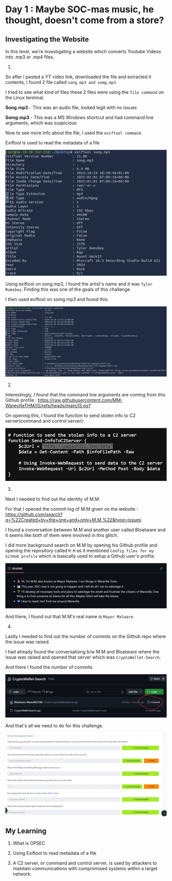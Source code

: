 # Day 1 : Maybe SOC-mas music, he thought, doesn't come from a store?

## Investigating the Website

In this level, we're investigating a website which converts Youtube Videos into .mp3 or .mp4 files.

1. 
So after I pasted a YT video link, downloaded the file and extracted it contents, I found 2 file called `song.mp3 and somg.mp3`

I tried to see what kind of files these 2 files were using the `file command` on the Linux terminal.

**Song.mp3** - This was an audio file, looked legit with no issues

**Somg.mp3** - This was a MS Windows shortcut and had command line arguments, which was suspicious

Now to see more info about the file, I used the `exiftool command`.

Exiftool is used to read the metadata of a file

![alt text](./Images/1(1).png)

Using exiftool on song.mp3, I found the artist's name and it was `Tyler Rumsbey`. Finding this was one of the goals of this challenge

I then used exiftool on somg.mp3 and found this:

![alt text](./Images/1(2).png)

2. 
Interestingly, I found that the command line arguments are coming from this Github profile : https://raw.githubusercontent.com/MM-WarevilleTHM/IS/refs/heads/main/IS.ps1'

On opening this, I found the function to send stolen info to C2 server(command and control server):

![alt text](./Images/1(3).png)


3. 
Next I needed to find out the identity of M.M.

For that I opened the commit log of M.M given on the website : https://github.com/search?q=%22Created+by+the+one+and+only+M.M.%22&type=issues

I found a conversation between M.M and another user called Bloatware and it seems like both of them were involved in this glitch.

I did more background search on M.M by opening his Github profile and opening the repository called `M.M` as it mentioned `Config files for my GitHub profile` which is basically used to setup a Github user's profile.

![alt text](./Images/1(4).png)

And there, I found out that M.M's real name is `Mayor Malware`.

4. 
Lastly I needed to find out the number of commits on the Github repo where the issue was raised.

I had already found the conversationg b/w M.M and Bloatware where the issue was raised and opened that server which was `CryptoWallet-Search`.

And there I found the number of commits

![alt text](./Images/1(5).png)

And that's all we need to do for this challenge.


![alt text](./Images/1(6).png)

## My Learning 

1. What is OPSEC

2. Using Exiftool to read metadata of a file

3. A C2 server, or command and control server, is used by attackers to maintain communications with compromised systems within a target network.
